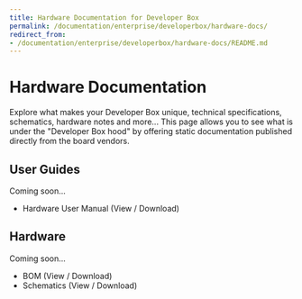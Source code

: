 ```yaml
---
title: Hardware Documentation for Developer Box
permalink: /documentation/enterprise/developerbox/hardware-docs/
redirect_from:
- /documentation/enterprise/developerbox/hardware-docs/README.md
---
```

# Hardware Documentation

Explore what makes your Developer Box unique, technical specifications, schematics, hardware notes and more... This page allows you to see what is under the "Developer Box hood" by offering static documentation published directly from the board vendors.

## User Guides

Coming soon...

- Hardware User Manual (View / Download)

## Hardware

Coming soon...

- BOM (View / Download)
- Schematics (View / Download)

